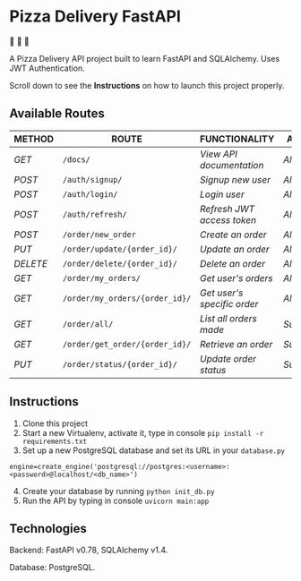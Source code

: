 # Pizza Delivery FastAPI

:pizza: :pizza: :pizza:

A Pizza Delivery API project built to learn FastAPI and SQLAlchemy. Uses JWT Authentication.

Scroll down to see the **Instructions** on how to launch this project properly. 

## Available Routes

| METHOD | ROUTE | FUNCTIONALITY |ACCESS|
| ------- | ----- | ------------- | ------------- |
| *GET* | ```/docs/``` | _View API documentation_|_All users_|
| *POST* | ```/auth/signup/``` | _Signup new user_| _All users_|
| *POST* | ```/auth/login/``` | _Login user_|_All users_|
| *POST* | ```/auth/refresh/``` | _Refresh JWT access token_|_All users_|
| *POST* | ```/order/new_order``` | _Create an order_|_All users_|
| *PUT* | ```/order/update/{order_id}/``` | _Update an order_|_All users_|
| *DELETE* | ```/order/delete/{order_id}/``` | _Delete an order_ |_All users_|
| *GET* | ```/order/my_orders/``` | _Get user's orders_|_All users_|
| *GET* | ```/order/my_orders/{order_id}/``` | _Get user's specific order_|_All users_|
| *GET* | ```/order/all/``` | _List all orders made_|_Superuser_|
| *GET* | ```/order/get_order/{order_id}/``` | _Retrieve an order_|_Superuser_|
| *PUT* | ```/order/status/{order_id}/``` | _Update order status_|_Superuser_|

## Instructions

1. Clone this project
2. Start a new Virtualenv, activate it, type in console `pip install -r requirements.txt`
3. Set up a new PostgreSQL database and set its URL in your `database.py`
```
engine=create_engine('postgresql://postgres:<username>:<password>@localhost/<db_name>')
```
4. Create your database by running `python init_db.py`
5. Run the API by typing in console `uvicorn main:app`

## Technologies

Backend: FastAPI v0.78, SQLAlchemy v1.4. 

Database: PostgreSQL.
